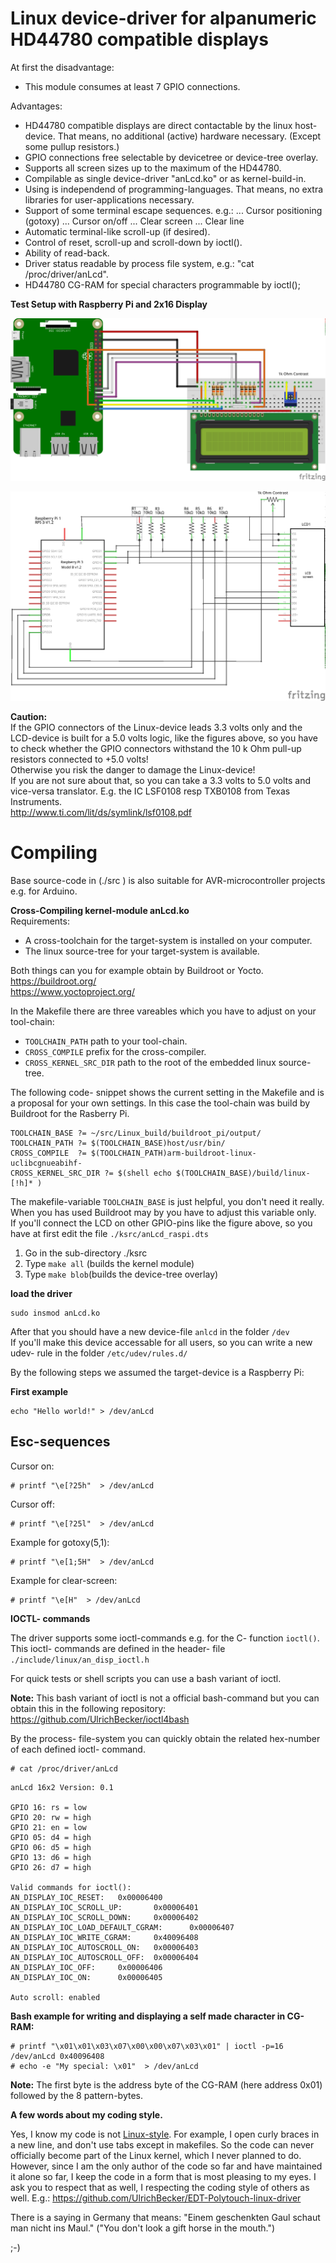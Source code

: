 # Linux device-driver for alpanumeric HD44780 compatible displays

At first the disadvantage:
- This module consumes at least 7 GPIO connections.

Advantages:
- HD44780 compatible displays are direct contactable by the linux host-device.
  That means, no additional (active) hardware necessary. (Except some pullup resistors.)
- GPIO connections free selectable by devicetree or device-tree overlay.
- Supports all screen sizes up to the maximum of the HD44780.
- Compilable as single device-driver "anLcd.ko" or as kernel-build-in.
- Using is independend of programming-languages. That means, no extra libraries for
  user-applications necessary.
- Support of some terminal escape sequences. e.g.:
... Cursor positioning (gotoxy)
... Cursor on/off
... Clear screen
... Clear line
- Automatic terminal-like scroll-up (if desired).
- Control of reset, scroll-up and scroll-down by ioctl().
- Ability of read-back.
- Driver status readable by process file system, e.g.: "cat /proc/driver/anLcd".
- HD44780 CG-RAM for special characters programmable by ioctl();

<b>Test Setup with Raspberry Pi and 2x16 Display</b>

![test setup](./doc/test_setup_Breadboard.png)

![test setup](./doc/test_setup_Schaltplan.png)

**Caution:**</br>
If the GPIO connectors of the Linux-device leads 3.3 volts only and the LCD-device
is built for a 5.0 volts logic, like the figures above, so you have to check whether 
the GPIO connectors withstand the 10 k Ohm pull-up resistors connected to +5.0 volts!</br>
Otherwise you risk the danger to damage the Linux-device!</br>
If you are not sure about that, so you can take a 3.3 volts to 5.0 volts
and vice-versa translator.
E.g. the IC LSF0108 resp TXB0108 from Texas Instruments.</br>
http://www.ti.com/lit/ds/symlink/lsf0108.pdf

# Compiling

Base source-code in (./src ) is also suitable for AVR-microcontroller projects
e.g. for Arduino.

**Cross-Compiling kernel-module anLcd.ko**</br>
Requirements:
- A cross-toolchain for the target-system is installed on your computer.
- The linux source-tree for your target-system is available.

Both things can you for example obtain by Buildroot or Yocto.</br>
https://buildroot.org/ </br>
https://www.yoctoproject.org/ </br>

In the Makefile there are three vareables which you have to adjust on your tool-chain:
- ```TOOLCHAIN_PATH``` path to your tool-chain.
- ```CROSS_COMPILE``` prefix for the cross-compiler.
- ```CROSS_KERNEL_SRC_DIR``` path to the root of the embedded linux source-tree.

The following code- snippet shows the current setting in the Makefile and is a
proposal for your own settings. In this case the tool-chain was build by Buildroot for the Rasberry Pi.
```
TOOLCHAIN_BASE ?= ~/src/Linux_build/buildroot_pi/output/
TOOLCHAIN_PATH ?= $(TOOLCHAIN_BASE)host/usr/bin/
CROSS_COMPILE  ?= $(TOOLCHAIN_PATH)arm-buildroot-linux-uclibcgnueabihf-
CROSS_KERNEL_SRC_DIR ?= $(shell echo $(TOOLCHAIN_BASE)/build/linux-[!h]* )
```
The makefile-variable ```TOOLCHAIN_BASE``` is just helpful, you don't need it really.</br>
When you has used Buildroot may by you have to adjust this variable only.</br>
If you'll connect the LCD on other GPIO-pins like the figure above, so you have at first
edit the file ```./ksrc/anLcd_raspi.dts```

1) Go in the sub-directory ./ksrc
2) Type ```make all``` (builds the kernel module)
3) Type ```make blob```(builds the device-tree overlay)

**load the driver**
```
sudo insmod anLcd.ko
```
After that you should have a new device-file ```anlcd``` in the folder ```/dev```</br>
If you'll make this device accessable for all users, so you can write a new
udev- rule in the folder ```/etc/udev/rules.d/```</br>

By the following steps we assumed the target-device is a Raspberry Pi:</br>


**First example**
```
echo "Hello world!" > /dev/anLcd
```
## Esc-sequences
Cursor on:
```
# printf "\e[?25h"  > /dev/anLcd
```
Cursor off:
```
# printf "\e[?25l"  > /dev/anLcd
```
Example for gotoxy(5,1):
```
# printf "\e[1;5H"  > /dev/anLcd
```
Example for clear-screen:
```
# printf "\e[H"  > /dev/anLcd
```


**IOCTL- commands**

The driver supports some ioctl-commands e.g. for the C- function ```ioctl()```.
This ioctl- commands are defined in the header- file ```./include/linux/an_disp_ioctl.h```

For quick tests or shell scripts you can use a bash variant of ioctl.

**Note:** 
This bash variant of ioctl is not a official bash-command but you can obtain this in the following repository:
https://github.com/UlrichBecker/ioctl4bash

By the process- file-system you can quickly obtain the related hex-number of
each defined ioctl- command.
```
# cat /proc/driver/anLcd 
```
```
anLcd 16x2 Version: 0.1

GPIO 16: rs = low
GPIO 20: rw = high
GPIO 21: en = low
GPIO 05: d4 = high
GPIO 06: d5 = high
GPIO 13: d6 = high
GPIO 26: d7 = high

Valid commands for ioctl():
AN_DISPLAY_IOC_RESET:   0x00006400
AN_DISPLAY_IOC_SCROLL_UP:       0x00006401
AN_DISPLAY_IOC_SCROLL_DOWN:     0x00006402
AN_DISPLAY_IOC_LOAD_DEFAULT_CGRAM:      0x00006407
AN_DISPLAY_IOC_WRITE_CGRAM:     0x40096408
AN_DISPLAY_IOC_AUTOSCROLL_ON:   0x00006403
AN_DISPLAY_IOC_AUTOSCROLL_OFF:  0x00006404
AN_DISPLAY_IOC_OFF:     0x00006406
AN_DISPLAY_IOC_ON:      0x00006405

Auto scroll: enabled
```
**Bash example for writing and displaying a self made character in CG-RAM:**
```
# printf "\x01\x01\x03\x07\x00\x00\x07\x03\x01" | ioctl -p=16 /dev/anLcd 0x40096408
# echo -e "My special: \x01"  > /dev/anLcd
```
**Note:** The first byte is the address byte of the CG-RAM (here address 0x01) followed by the 8 pattern-bytes.

**A few words about my coding style.**

Yes, I know my code is not [Linux-style](https://www.kernel.org/doc/html/latest/process/coding-style.html).
For example, I open curly braces in a new line, and don't use tabs except in makefiles.
So the code can never officially become part of the Linux kernel, which I never planned to do.
However, since I am the only author of the code so far and have maintained it alone so far, I keep the code in a form that is most pleasing to my eyes.
I ask you to respect that as well, I respecting the coding style of others as well. E.g.: https://github.com/UlrichBecker/EDT-Polytouch-linux-driver

There is a saying in Germany that means: "Einem geschenkten Gaul schaut man nicht ins Maul." ("You don't look a gift horse in the mouth.")

;-)

